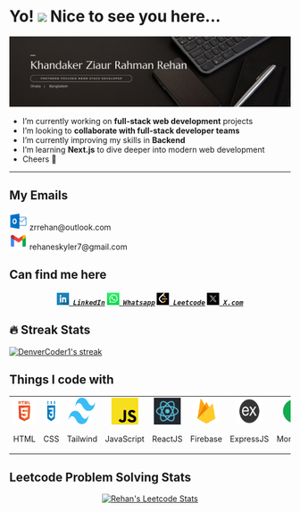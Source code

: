 <h1>Yo! <img src="https://emojis.slackmojis.com/emojis/images/1531849430/4246/blob-sunglasses.gif?1531849430" width="30"/> Nice to see you here...</h1>


<img src="./images/banner.png">


- I’m currently working on **full-stack web development** projects  
- I’m looking to **collaborate with full-stack developer teams**  
- I’m currently improving my skills in **Backend** 
- I’m learning **Next.js** to dive deeper into modern web development  
- Cheers 🥂 
<hr>

<h2>My Emails</h2>
<div>
    <img width="32" src="images/outlook.png">
    <span>zrrehan@outlook.com</span>
</div>
<div>
    <img width="32" src="images/gmail.webp">
    <span>rehaneskyler7@gmail.com</span>
</div>


<h2>Can find me here</h2>

<h5 align="center">
  <code><a href="https://www.linkedin.com/in/zrrehan/" target="_blank" title="LinkedIn Profile"><img width="22" src="images/linkedin.png"> LinkedIn</a></code>
  <code><a href="https://wa.me/+8801793158877" target="_blank" title="Whatsapp Profile"><img width="22" src="images/whatsapp.png"> Whatsapp</a></code>
  <code><a href="https://leetcode.com/u/rehan_redia_11/" target="_blank" title="Leetcode Profile"><img width="22" src="images/leetcode.png"> Leetcode</a></code>
  <code><a href="https://x.com/r_rrehan_" target="_blank" title="X Profile"><img width="22" src="images/X.png"> X.com</a></code>
</a>
</h5>


<h2>🔥 Streak Stats</h2>

  <!-- GitHub Readme Streak Stats - https://github.com/DenverCoder1/github-readme-streak-stats -->
<p>
    <a href="https://github.com/zrrehan/">
      <!-- Use https://streak-stats.demolab.com or self-host with your own Vercel app - visit https://git.io/streak-stats for instructions -->
      <img title="🔥 Get streak stats for your profile at git.io/streak-stats" alt="DenverCoder1's streak" src="https://github-readme-streak-stats-eight.vercel.app/?user=zrrehan&theme=monokai-metallian&hide_border=true&short_numbers=true"/>
    </a>
</p>

<h2>Things I code with</h2>
<table>
  <tr>
    <td align="center" width="96">
      <a href="#macropower-tech">
        <img src="./images/HTML.png" width="48" height="48" alt="Python" />
      </a>
      <br><p>HTML</p>
    </td>
    <td align="center" width="96">
      <a href="#macropower-tech">
        <img src="./images/CSS.png" width="48" height="48" alt="Python" />
      </a>
      <br><p>CSS</p>
    </td>
    <td align="center" width="96">
      <a href="#macropower-tech">
        <img src="./images/tailwind.png" width="48" height="48" alt="Python" />
      </a>
      <br>
      <p>Tailwind</p>
    </td>
    <td align="center" width="96">
      <a href="#macropower-tech">
        <img src="./images/JS.png" width="48" height="48" alt="Python" />
      </a>
      <br><p>JavaScript</p>
    </td>
    <td align="center" width="96">
      <a href="#macropower-tech">
        <img src="./images/react.png" width="48" height="48" alt="Python" />
      </a>
      <br><p>ReactJS</p>
    </td>
    <td align="center" width="96">
      <a href="#macropower-tech">
        <img src="./images/firebase.png" width="48" height="48" alt="Python" />
      </a>
      <br><p>Firebase</p>
    </td>
    <td align="center" width="96">
      <a href="#macropower-tech">
        <img src="./images/express.png" width="48" height="48" alt="Python" />
      </a>
      <br>
      <p>ExpressJS</p>
    </td>
    <td align="center" width="96">
      <a href="#macropower-tech">
        <img src="./images/mongodb.png" width="48" height="48" alt="Python" />
      </a>
      <br>
      <p>MongoDB</p>
    </td>
    <td align="center" width="96">
      <a href="#macropower-tech">
        <img src="./images/python.png" width="48" height="48" alt="Python" />
      </a>
      <br>
      <p>Python</p>
    </td>
  </tr>
</table>

<h2>Leetcode Problem Solving Stats</h2>
<p align="center">
  <a href="https://leetcode.com/u/rehan_redia_11/">
    <img height="316" src="https://leetcard.jacoblin.cool/rehan_redia_11?theme=radical&font=Fira%20Code" alt="Rehan's Leetcode Stats"/>
  </a>
</p>